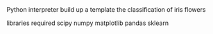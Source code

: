 ##
###
Python interpreter
build up a template
the classification of iris flowers

libraries required
scipy
numpy
matplotlib
pandas
sklearn


